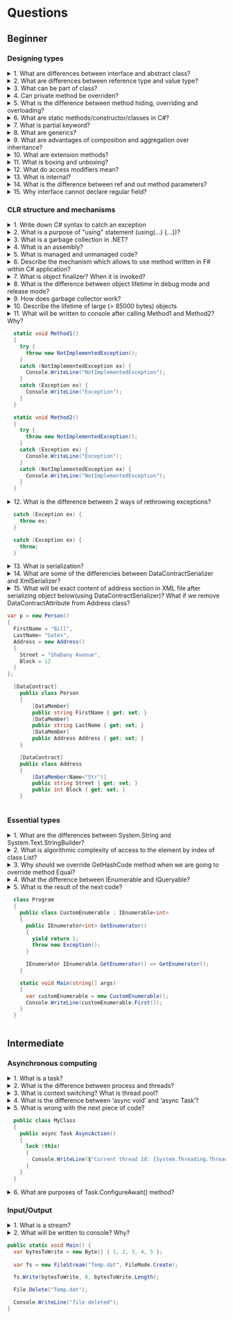 # Questions

## Beginner

### Designing types

<details>
<summary>1. What are differences between interface and abstract class?</summary>

>**Answer:**
>#### Abstract class
>An abstract class is a special kind of class that cannot be instantiated. An abstract class is needed only to be sub-classed (inherited from). In other words, it only allows other classes to inherit from it but cannot be instantiated. The advantage is that it enforces certain hierarchies for subclasses, so it can be considered as a contract for its children.
>#### Interface
>An interface contains only signature or in other words, just the definition of the methods/properties/events without body. As one of the similarities to Abstract class, it is a contract used to define hierarchies for all classes implementing it.
>
>The main difference between them is that a class can implement more than one interface but can only inherit from one abstract class. Since C# doesn’t support multiple inheritance, interfaces are used to emulate multiple inheritance.
</details>

<details>
<summary>2. What are differences between reference type and value type?</summary>

>**Answer:**
>#### Reference type
>Variables of reference type store a reference (address) to data but not the data itself. Because of that, assigning a reference variable to another doesn't copy the data. Instead it creates a second copy of the reference, which refers to the same location of memory as the original value. Reference type variables are stored in a different area of memory called heap. When a reference type variable is no longer used, it can be marked for garbage collection. Examples of reference types are classes, objects, arrays, indexers, interfaces, etc.
>#### Value type
>Variables of value type store its content in a memory allocated on the stack. When you create a Value Type variable, a single space in memory is allocated to store the value and that variable directly holds a value. If you assign it to another variable, the value is copied directly and both variables work independently. Predefined data types, structures, enums are also value types, and work in the same way. Value types can be created at compile time and stored in stack memory. Because of that, garbage collector doesn't have access to it.
</details>

<details>
<summary>3. What can be part of class?</summary>

>**Answer:**
> * Fields
> * Constants
> * Properties
> * Methods
> * Events
> * Operators
> * Indexers
> * Constructors
> * Finalizers
> * Nested types
</details>

<details>
<summary>4. Can private method be overriden?</summary>

>**Answer:**
>No, moreover, you cannot access private methods in inherited classes.
</details>

<details>
<summary>5. What is the difference between method hiding, overriding and overloading?</summary>

>**Answer:**
>#### Method hiding
>Method hiding is also known as shadowing. The method of parent class is available to child class without using the override keyword in shadowing. The child class has its own version of the same function. Use the new keyword to perform shadowing.
>#### Method overriding
>Method overriding is a technique that allows invoking of functions from another class (base class) in derived class. Creating a method in the derived class with the same signature as a method in the base class is called as method overriding. In simple words, overriding is a feature that allows a subclass or child class to provide a specific implementation of a method that is already provided by one of its base classes or parent classes. When a method in a subclass has the same signature (name and parameters) and the same return type (or sub-type) as a method in its base class, then the method is said to override the method in the base class. Method overriding is one of the ways C# achieve run time polymorphism (dynamic polymorphism).
>#### Method overloading
>Method overloading is a common way of implementing polymorphism. It is an ability to redefine a function in more than one form. A user can implement function overloading by defining two or more functions in a class sharing the same name. C# can distinguish the methods with different method signatures. i.e. the methods can have the same name but with different parameters list (i.e. the number, order and data types of parameters) within the same class.
</details>

<details>
<summary>6. What are static methods/constructor/classes in C#?</summary>

>**Answer:**
> Static modifier is used to declare a static member which belongs to the type itself rather than to a specific object. The static modifier can be used with classes, fields, methods, properties, operators, events, and constructors, but it cannot be used with indexers, finalizers, or types other than classes.
>
> The following class is declared as static and contains only static methods:
```cs
  static class CompanyEmployee
  {
    public static void DoSomething() { /*...*/ }
    public static void DoSomethingElse() { /*...*/  }
  }
```
> A constant or type declaration is implicitly a static member.
>
> A static member cannot be referenced through an instance. Instead, it is referenced through the type name. For example, consider the following class:
```cs
  public class MyBaseC
  {
    public struct MyStruct
    {
      public static int x = 100;
    }
  }
```
> To refer to the static member x, use the fully qualified name, MyBaseC.MyStruct.x, unless the member is accessible from the same scope:
```cs
  Console.WriteLine(MyBaseC.MyStruct.x);
```
> While an instance of a class contains a separate copy of all instance fields of the class, there is only one copy of each static field.
>
> It is not possible to use this to reference static methods or property accessors.
>
> If the static keyword is applied to a class, all the members of the class must be static.
>
> Classes and static classes may have static constructor. Static constructor is called at some point between when the program starts and the class is instantiated.
```cs
  class SimpleClass
  {
    // Static variable that must be initialized at run time.
    static readonly long baseline;

    // Static constructor is called at most one time, before any
    // instance constructor is invoked or member is accessed.
    static SimpleClass()
    {
      baseline = DateTime.Now.Ticks;
    }
  }
```
> Static constructors have the following major properties:
> * A static constructor does not take access modifiers or have parameters
> * A class or struct can only have one static constructor
> * Static constructors cannot be inherited or overloaded
> * A static constructor cannot be called directly and is only meant to be called by the common language runtime (CLR). It is invoked automatically
> * The user has no control on when the static constructor is executed in the program
</details>

<details>
<summary>7. What is partial keyword?</summary>

>**Answer:**
> Each class in C# resides in a separate physical file with a .cs extension. C# provides the ability to have a single class implementation in multiple .cs files using the **partial** modifier keyword. The partial modifier can be applied to a class, method, interface or structure.
>
> For example, the following MyPartialClass splits into two files, Part1.cs and Part2.cs:
```cs
  // Part1.cs
  public partial class MyPartialClass
  {
    public MyPartialClass()
    {
    }

    public void Method1(int val)
    {
      Console.WriteLine(val);
    }
  }

  // Part2.cs
  public partial class MyPartialClass
  {
    public void Method2(int val)
    {
      Console.WriteLine(val);
    }
  }
```
> The compiler combines these two partial classes into one class as below:
```cs
  public class MyPartialClass
  {
    public MyPartialClass()
    {
    }

    public void Method1(int val)
    {
      Console.WriteLine(val);
    }

    public void Method2(int val)
    {
      Console.WriteLine(val);
    }
  }
```
>#### Partial Class Requirements:
> * All the partial class definitions must be in the same assembly and namespace.
> * All the parts must have the same accessibility like public or private, etc.
> * If any part is declared abstract, sealed or base type then the whole class is declared of the same type.
> * Different parts can have different base types and so the final class will inherit all the base types.
> * The **partial** modifier can only appear immediately before the keywords class, struct, or interface.
> * Nested partial types are allowed.
>
>#### Advantages of Partial Class:
> * Multiple developers can work simultaneously with a single class in separate files.
> * When working with automatically generated source, code can be added to the class without having to recreate the source file. For example, Visual Studio separates HTML code for the UI and server side code into two separate files: .aspx and .cs files.
>
> A partial class or struct may contain partial methods. A partial method must be declared in one of the partial classes. A partial method may or may not have an implementation. If the partial method doesn't have an implementation in any part then the compiler will not generate that method in the final class. For example, consider the following partial method with a partial keyword:
```cs
  // Part1.cs
  public partial class MyPartialClass
  {
    partial void PartialMethod(int val);

    public MyPartialClass()
    {

    }

    public void Method2(int val)
    {
      Console.WriteLine(val);
    }
  }

  // Part2.cs
  public partial class MyPartialClass
  {
    public void Method1(int val)
    {
      Console.WriteLine(val);
    }

    partial void PartialMethod(int val)
    {
      Console.WriteLine(val);
    }
  }
```
>#### Requirements for Partial Method:
> * The partial method declaration must began with the partial modifier.
> * The partial method can have a ref but not an out parameter.
> * Partial methods are implicitly private methods.
> * Partial methods can be static methods.
> * Partial methods can be generic.
</details>

<details>
<summary>8. What are generics?</summary>

>**Answer:**
> Generics allow you to define a class with placeholders for the type of its fields, methods, parameters, etc. Generics replace these placeholders with some specific type at compile time.
> A generic class can be defined using angle brackets **<>**. For example, the following is a simple generic class with a generic member variable, generic method and property.
```cs
  class MyGenericClass<T>
  {
    private T genericMemberVariable;

    public MyGenericClass(T value)
    {
      genericMemberVariable = value;
    }

    public T genericMethod(T genericParameter)
    {
      Console.WriteLine("Parameter type: {0}, value: {1}", typeof(T).ToString(),genericParameter);
      Console.WriteLine("Return type: {0}, value: {1}", typeof(T).ToString(), genericMemberVariable);

      return genericMemberVariable;
    }

    public T genericProperty { get; set; }
  }
```
> Now, the compiler assigns the type based on the type passed by the caller when instantiating a class. For example, the following code uses the int data type:
```cs
  MyGenericClass<int> intGenericClass = new MyGenericClass<int>(10);

  int val = intGenericClass.genericMethod(200);
```
> Generics can be applied to the following:
> * Interface
> * Abstract class
> * Class
> * Method
> * Static method
> * Property
> * Event
> * Delegates
> * Operator
>
> Advantages of Generics:
> * Increases the reusability of the code.
> * Generic are type safe. You get compile time errors if you try to use a different type of data than the one specified in the definition.
> * Generic has a performance advantage because it removes the possibilities of boxing and unboxing.
>
> C# includes Constraints to specify which type of placeholder type with the generic class is allowed. It will give a compile time error if you try to instantiate a generic class using a placeholder type that is not allowed by a constraints. For example, if the generic constraints specifies that only reference type can be used with the generic class then you cannot use value type to create an object of generic type.
> Constraints can be applied using the where keyword. In the following example, MyGenericClass specifies the constraints that only a reference type can be used with MyGenericClass. This means that only a class can be a placeholder type not the primitive types, struct etc.
```cs
  class MyGenericClass<T> where T: class
  {
    private T genericMemberVariable;

    public MyGenericClass(T value)
    {
      genericMemberVariable = value;
    }

    public T genericMethod(T genericParameter)
    {
      Console.WriteLine("Parameter type: {0}, value: {1}", typeof(T).ToString(),genericParameter);
      Console.WriteLine("Return type: {0}, value: {1}", typeof(T).ToString(), genericMemberVariable);

      return genericMemberVariable;
    }

    public T genericProperty { get; set; }
  }
```
> A generic class can have multiple constraints:
```cs
  class MyGenericClass<T, U> where T: class where U: struct
  {
    ...
  }
```
> The following table lists the types of generic constraints
>
|Constraint                |Description                                                                                                                                                      |
|--------------------------|-----------------------------------------------------------------------------------------------------------------------------------------------------------------|
|where T : class           |The type argument must be a reference type. This constraint applies also to any class, interface, delegate, or array type.                                       |
|where T: struct           |The type argument must be a value type. Any value type except Nullable<T> can be specified.                                                                      |
|where T: unmanaged        |The type argument must not be a reference type and must not contain any reference type members at any level of nesting.                                          |
|where T: new()            |The type argument must have a public parameterless constructor. When used together with other constraints, the new() constraint must be specified last.          |
|where T: *class name*     |The type argument must be or derive from the specified base class.                                                                                               |
|where T: *interface name* |The type argument must be or implement the specified interface. Multiple interface constraints can be specified. The constraining interface can also be generic. |
|where T: U                |The type argument supplied for T must be or derive from the argument supplied for U.                                                                             |
</details>

<details>
<summary>9. What are advantages of composition and aggregation over inheritance?</summary>

>**Answer:**
>#### Advantages of object composition and aggregation over inheritance
> * In most cases "HAS-A" relationship is more semantically correct than "IS-A" relationship between classes.
> * Composition is more flexible than inheritance. You can change implementation of class at run-time by changing included object, thus changing behavior of it, but you can't do this with inheritance, you can't change behavior of base class at run-time.
> * Inheritance breaks encapsulation. By inheriting from a class you're coupling child class with number of potential implementation details of the parent.
> * A design based on object composition usually will have less classes.
> * It is possible to implement "multiple inheritance" in languages which do not support it by composing multiple objects into one.
> * There is no conflict between methods/properties names, which might occur with inheritance.
>
>#### Downsides of composition and aggregation are:
> * The behavior of the system may be harder to understand just by looking at the source code, since it's more dynamic and more interaction between classes happens in run-time, rather than compile time.
> * Composition approach might require more code and time effort.
> * A design based on object composition usually will have more objects.
</details>

<details>
<summary>10. What are extension methods?</summary>

>**Answer:**
> Extension methods enable you to "add" methods to existing types without creating a new derived type, recompiling, or otherwise modifying the original type. Extension methods are a special kind of static method, but they are called as if they were instance methods on the extended type. For client code written in C#, F# and Visual Basic, there is no apparent difference between calling an extension method and the methods that are actually defined in a type.
>
> Extension methods are defined as static methods but are called by using instance method syntax. Their first parameter specifies which type the method operates on, and the parameter is preceded by the this modifier. Extension methods are only in scope when you explicitly import the namespace into your source code with a using directive.
>
> The following example shows an extension method defined for the System.String class. Note that it is defined inside a non-nested, non-generic static class:
```cs
  namespace ExtensionMethods
  {
    public static class MyExtensions
    {
      public static int WordCount(this String str)
      {
        return str.Split(new char[] { ' ', '.', '?' },
        				StringSplitOptions.RemoveEmptyEntries).Length;
      }
    }
  }
```
> The WordCount extension method can be brought into scope with this using directive:
```cs
  using ExtensionMethods;
```
> And it can be called from an application by using this syntax:
```cs
  string s = "Hello Extension Methods";
  int i = s.WordCount();
```
> In your code you invoke the extension method with instance method syntax. However, the intermediate language (IL) generated by the compiler translates your code into a call on the static method. Therefore, the principle of encapsulation is not really being violated. In fact, extension methods cannot access private variables in the type they are extending.
>
> You can use extension methods to extend a class or interface, but not to override them. An extension method with the same name and signature as an interface or class method will never be called. At compile time, extension methods always have lower priority than instance methods defined in the type itself. In other words, if a type has a method named Process(int i), and you have an extension method with the same signature, the compiler will always bind to the instance method. When the compiler encounters a method invocation, it first looks for a match in the type's instance methods.
</details>

<details>
<summary>11. What is boxing and unboxing?</summary>

>**Answer:**
> Boxing is the process of converting a *value type* to the type object or to any interface type implemented by this value type. When the CLR boxes a value type, it wraps the value inside a *System.Object* instance and stores it on the managed heap. Unboxing extracts the value type from the object. Boxing is implicit; unboxing is explicit. The concept of boxing and unboxing underlies the C# unified view of the type system in which a value of any type can be treated as an object.
>
> In the following example, the integer variable i is boxed and assigned to object o:
```cs
  int i = 123;
  // The following line boxes i.
  object o = i;
```
> The result of this statement is creating an object reference o, on the stack, that references a value of the type int, on the heap. This value is a copy of the value-type value assigned to the variable i.
>
> The object o can then be unboxed and assigned to integer variable i:
```cs
  o = 123;
  i = (int)o;  // unboxing
```
> An unboxing operation consists of:
> * Checking the object instance to make sure that it is a boxed value of the given value type.
> * Copying the value from the instance into the value-type variable.
>
> In relation to simple assignments, boxing and unboxing are computationally expensive processes. When a value type is boxed, a new object must be allocated and constructed. To a lesser degree, the cast required for unboxing is also expensive computationally.
</details>

<details>
<summary>12. What do access modifiers mean?</summary>

>**Answer:**
>All types and type members have an accessibility level, which controls whether they can be used from other code in your assembly or other assemblies. You can use the following access modifiers to specify the accessibility of a type or member when you declare it:
> * public - the type or member can be accessed by any other code in the same assembly or another assembly that references it.
> * private - the type or member can be accessed only by code in the same class or struct.
> * protected - the type or member can be accessed only by code in the same class, or in a class that is derived from that class.
> * internal - the type or member can be accessed by any code in the same assembly, but not from another assembly.
> * protected internal - the type or member can be accessed by any code in the assembly in which it is declared, or from within a derived class in another assembly.
> * private protected - the type or member can be accessed only within its declaring assembly, by code in the same class or in a type that is derived from that class.
</details>

<details>
<summary>13. What is internal?</summary>

>**Answer:**
> The internal keyword is an access modifier for types and type members.
> Internal types or members are accessible only within files in the same assembly, as in this example:
```cs
  public class BaseClass
  {
    // Only accessible within the same assembly.
    internal static int x = 0;
  }
```
> A common use of internal access is in component-based development because it enables a group of components to cooperate in a private manner without being exposed to the rest of the application code. For example, a framework for building graphical user interfaces could provide Control and Form classes that cooperate by using members with internal access. Since these members are internal, they are not exposed to code that is using the framework.
> It is an error to reference a type or a member with internal access outside the assembly within which it was defined.
</details>

<details>
<summary>14. What is the difference between ref and out method parameters?</summary>

>**Answer:**
>#### Ref parameter
>The ref keyword passes arguments by reference. It means any changes made to this argument in the method will be reflected in that variable when control returns to the calling method.
>#### Out parameter
>The out keyword causes arguments to be passed by reference. It makes the formal parameter an alias for the argument, which must be a variable. In other words, any operation on the parameter is made on the argument. It is like the ref keyword, except that ref requires that the variable be initialized before it is passed. It is also like the in keyword, except that in does not allow the called method to modify the argument value. To use an out parameter, both the method definition and the calling method must explicitly use the out keyword.
</details>

<details>
<summary>15. Why interface cannot declare regular field?</summary>

>**Answer:**
>Field relates to instance internal state while interface just describes the contract.
</details>

### CLR structure and mechanisms

<details>
<summary>1. Write down C# syntax to catch an exception</summary>

>**Answer:**
>```csharp
> public void Foo()
> {
>	try
>	{
>		//some code that might throw exception
>	}
>	catch (ArgumentException ex)
>	{
>		//do something
>	}
>	catch (Exception ex)
>	{
>		//do something
>	}
> }
>```
</details>

<details>
<summary>2. What is a purpose of "using" statement (using(...) {...})?</summary>

>**Answer:**
>A *using* statement in C# is a statement containing the "using" keyword and providing the syntax to specify the scope of the use of a resource object. It is useful for objects whose lifetime is within the method or block in which they are created. This statement reduces the code in which resource-intensive operations are performed by providing simpler syntax and eliminating the need for multiple calls to release the resources at the end of their scope. Since it simplifies the code necessary for creating, cleaning up and handling errors while using the resource object, the *using* statement saves development time and effort.
</details>

<details>
<summary>3. What is a garbage collection in .NET?</summary>

>**Answer:**
>In the common language runtime (CLR), the garbage collector (GC) serves as an automatic memory manager. It provides the following benefits:
> * Enables you to develop your application without having to manually free memory.
> * Allocates objects on the managed heap efficiently.
> * Reclaims objects that are no longer being used, clears their memory, and keeps the memory available for future allocations. Managed objects automatically get clean content to start with, so their constructors do not have to initialize every data field.
> * Provides memory safety by making sure that an object cannot use the content of another object.
</details>

<details>
<summary>4. What is an assembly?</summary>

>**Answer:**
> Assemblies form the fundamental units of deployment, version control, reuse, activation scoping, and security permissions for .NET-based applications. An assembly is a collection of types and resources that are built to work together and form a logical unit of functionality. Assemblies take the form of executable (.exe) or dynamic link library (.dll) files, and are the building blocks of .NET applications. They provide the common language runtime with the information it needs to be aware of type implementations.
>
> In .NET Core and .NET Framework, you can build an assembly from one or more source code files. In .NET Framework, assemblies can contain one or more modules. This allows larger projects to be planned so that several developers can work on separate source code files or modules, which are combined to create a single assembly
>
> Assemblies have the following properties:
> * Assemblies are implemented as .exe or .dll files.
> * For libraries that target the .NET Framework, you can share assemblies between applications by putting them in the global assembly cache (GAC). You must strong-name assemblies before you can include them in the GAC.
> * Assemblies are only loaded into memory if they are required. If they aren't used, they aren't loaded. This means that assemblies can be an efficient way to manage resources in larger projects.
> * You can programmatically obtain information about an assembly by using reflection.
> * You can load an assembly just to inspect it by using the *MetadataLoadContext* class in .NET Core and the *Assembly.ReflectionOnlyLoad* or *Assembly.ReflectionOnlyLoadFrom* methods in .NET Core and .NET Framework.
</details>

<details>
<summary>5. What is managed and unmanaged code?</summary>

>**Answer:**
> A code which is written to aimed to get the services of the managed runtime environment execution like CLR in .NET Framework is known as **Managed Code**. It always implemented by the managed runtime environment instead of directly executed by the operating system. The managed runtime environment provides different types of services like garbage collection, type checking, exception handling, bounds checking, etc. to code automatically without the interference of the programmer. It also provides memory allocation, type safety, etc to the code. The application is written in the languages like Java, C#, VB.Net, etc. are always aimed at runtime environment services to manage the execution and the code written in these types of languages are known as managed code.
>
> In the case of .NET Framework, the compiler always compiles the manages code in the intermediate language (MSIL) and then create an executable. When the programmer runs the executable, then the Just In Time Compiler of CLR compiles the intermediate language in the native code which is specific to the underlying architecture. Here this process is taking place under a managed runtime execution environment so this environment is responsible for the working of the code.
>
> The managed code also provides platform independence because when the managed code compiled into the intermediate language, then the JIT compiler compiles this intermediate language in the architecture specific instruction.
>
> What are the advantages of using Managed Code?
> * It improves the security of the application like when you use runtime environment, it automatically checks the memory buffers to guard against buffer overflow.
> * It implement the garbage collection automatically.
> * It also provides runtime type checking/dynamic type checking.
> * It also provides reference checking which means it checks whether the reference point to the valid object or not and also check they are not duplicate.
>
> What are the disadvantages of Managed Code?
> * The main disadvantage of managed language is that you are not allowed to allocate memory directly, or you cannot get the low-level access of the CPU architecture.
>
> A code which is directly executed by the operating system is known as Unmanaged code. It always aimed for the processor architecture and depends upon computer architecture. When this code is compiled it always tends to get a specific architecture and always run on that platform, in other words, whenever you want to execute the same code for the different architecture you have to recompile that code again according to that architecture. It always compiles to the native code that is specific to the architecture.
>
> In unmanaged code, the memory allocation, type safety, security, etc are managed by the developer. Due to this, there are several problems related to memory occur like buffer overflow, memory leak, pointer override, etc. The executable files of unmanaged code are generally in binary images, x86 code which is directly loaded into memory.
>
> What are the advantages of using Unmanaged Code?
> * It provides the low-level access to the programmer.
> * It also provides direct access to the hardware.
> * It allows the programmer to bypass some parameters and restriction that are used by the managed code framework.
>
> What are the disadvantages of Unmanaged Code?
> * It does not provide security to the application.
> * Due to the access to memory allocation the issues related to memory occur like memory buffer overflow, etc.
> * Error and exceptions are also handled by the programmer.
> * It does not focus on garbage collection.
</details>

<details>
<summary>6. Describe the mechanism which allows to use method written in F# within C# application?</summary>

>**Answer:**
>When you compile your F# or C# program, it is compiled into IL (Intermediate Language). That compiled program can then be used by any other .NET language. Visual Basic doesn't care (or know) that your Math class was written in C#, all it sees is a .NET class. That's language interoperability.
</details>

<details>
<summary>7. What is object finalizer? When it is invoked?</summary>

>**Answer:**
>Object.Finalize method allows an object to try to free resources and perform other cleanup operations before it is reclaimed by garbage collection.
>
>The Object class provides no implementation for the Finalize method, and the garbage collector does not mark types derived from Object for finalization unless they override the Finalize method.
>
>If a type does override the Finalize method, the garbage collector adds an entry for each instance of the type to an internal structure called the finalization queue. The finalization queue contains entries for all the objects in the managed heap whose finalization code must run before the garbage collector can reclaim their memory. The garbage collector then calls the Finalize method automatically under the following conditions:
> * After the garbage collector has discovered that an object is inaccessible, unless the object has been exempted from finalization by a call to the GC.SuppressFinalize method.
> * On .NET Framework only, during shutdown of an application domain, unless the object is exempt from finalization. During shutdown, even objects that are still accessible are finalized.
</details>

<details>
<summary>8. What is the difference between object lifetime in debug mode and release mode?</summary>

>**Answer:**
>The difference in lifetime of object and in release mode is caused by garbage collector behavior. In debug mode each local reference type variable has an anchor to avoid garbage collection during debugging method. So, in debug mode object lives longer than in release.
</details>

<details>
<summary>9. How does garbage collector work?</summary>

>**Answer:**
>GC works on managed heap, which is nothing but a block of memory to store objects. When garbage collection process is put in motion, it checks for dead objects and objects which are no longer used, then it compacts the space of lived objects and tries to free more memory.
>
>Basically, heap is managed by different *generations*, it stores and handles long-lived and short-lived objects, see the below generations:
> * 0 generation - this generation holds short-lived objects, e.g., temporary objects. GC initiates garbage collection process frequently in this generation.
> * 1 generation - this generation is the buffer between short-lived and long-lived objects.
> * 2 generation - this generation holds long-lived objects like a static and global variable, that needs to be persisted for a certain amount of time. Objects which are not collected in generation 0, are then moved to generation 1, such objects are known as survivors, similarly objects which are not collected in generation 1, are then moved to generation 2 and from there onwards objects remain in the same generation.
>
> GC checks the below information to check if the object is live:
> * It collects all handles of an object that are allocated by user code or by CLR
> * Keeps track of static objects, as they are referenced to some other objects
> * Use stack provided by stack walker and JIT
>
> There are no specific timings for GC to get triggered, GC automatically starts operation on the following conditions:
> * When virtual memory is running out of space.
> * When allocated memory is suppressed acceptable threshold (when GC found if the survival rate (live objects) is high, then it increases the threshold allocation).
> * When we call GC.Collect() method explicitly, as GC runs continuously, we actually do not need to call this method.
</details>

<details>
<summary>10. Describe the lifetime of large (> 85000 bytes) objects</summary>

>**Answer:**
>If an object is greater than or equal to 85,000 bytes, it’s considered a large object. This number was determined by performance tuning. When an object allocation request is for 85,000 or more bytes, the runtime allocates it on the large object heap (LOH). Large objects belong to generation 2 because they are collected only during a generation 2 collection. When a garbage collection is triggered, the GC traces through the live objects and compacts them. But because compaction is expensive, the GC sweeps the LOH; it makes a free list out of dead objects that can be reused later to satisfy large object allocation requests. Adjacent dead objects are made into one free object.
</details>

<details>
<summary>11. What will be written to console after calling Method1 and Method2? Why?

```csharp
  static void Method1()
  {
    try {
      throw new NotImplementedException();
    }
    catch (NotImplementedException ex) {
      Console.WriteLine("NotImplementedException");
    }
    catch (Exception ex) {
      Console.WriteLine("Exception");
    }
  }

  static void Method2()
  {
    try {
      throw new NotImplementedException();
    }
    catch (Exception ex) {
      Console.WriteLine("Exception");
    }
    catch (NotImplementedException ex) {
      Console.WriteLine("NotImplementedException");
    }
  }
```
</summary>

>**Answer:**
>Method1 will write "NotImplementedException", Method2 - "Exception", because CLR picks the first applicable catch block. Since class Exception is a parent of class NotImplementedException, CLR will process block catch (Exception ex) in Method2.
</details>

<details>
<summary>12. What is the difference between 2 ways of rethrowing exceptions?

```csharp
  catch (Exception ex) {
    throw ex;
  }

  catch (Exception ex) {
    throw;
  }
```
</summary>

>**Answer:**
>*throw* maintains the full hierarchy in the stack trace and gives complete information about the exception occurred in the code. Whereas *throw ex* pretends that exceptions occurred on the line where *throw ex* was written and removes all the hierarchy above the method containing the *throw ex* expression.
</details>

<details>
<summary>13. What is serialization?</summary>

>**Answer:**
> Serialization is the process of converting an object into a stream of bytes to store the object or transmit it to memory, a database, or a file. Its main purpose is to save the state of an object in order to be able to recreate it when needed. The reverse process is called deserialization.
>
> To serialize an object, you need the object to be serialized, a stream to contain the serialized object, and a Formatter. *System.Runtime.Serialization* contains the classes necessary for serializing and deserializing objects.
>
> Apply the *SerializableAttribute* attribute to a type to indicate that instances of this type can be serialized. An exception is thrown if you attempt to serialize but the type doesn't have the *SerializableAttribute* attribute.
>
> If you don't want a field within your class to be serializable, apply the *NonSerializedAttribute* attribute. If a field of a serializable type contains a pointer, a handle, or some other data structure that is specific to a particular environment, and the field cannot be meaningfully reconstituted in a different environment, then you may want to make it nonserializable.
>
> If a serialized class contains references to objects of other classes that are marked *SerializableAttribute*, those objects will also be serialized.
>
>#### Binary and XML serialization
> You can use binary or XML serialization. In binary serialization, all members, even members that are read-only, are serialized, and performance is enhanced. XML serialization provides more readable code, and greater flexibility of object sharing and usage for interoperability purposes.
>
>##### Binary serialization
> Binary serialization uses binary encoding to produce compact serialization for uses such as storage or socket-based network streams.
>
>##### XML serialization
> XML serialization serializes the public fields and properties of an object, or the parameters and return values of methods, into an XML stream that conforms to a specific XML Schema definition language (XSD) document. XML serialization results in strongly typed classes with public properties and fields that are converted to XML. *System.Xml.Serialization* contains the classes necessary for serializing and deserializing XML.
>
> You apply attributes to classes and class members to control the way the *XmlSerializer* serializes or deserializes an instance of the class.
>
>#### Basic and custom serialization
> Serialization can be performed in two ways, basic and custom. Basic serialization uses the .NET Framework to automatically serialize the object.
>
>##### Basic serialization
> The only requirement in basic serialization is that the object has the *SerializableAttribute* attribute applied. The *NonSerializedAttribute* can be used to keep specific fields from being serialized.
>
> When you use basic serialization, the versioning of objects may create problems. You would use custom serialization when versioning issues are important. Basic serialization is the easiest way to perform serialization, but it does not provide much control over the process.
>
>##### Custom serialization
> In custom serialization, you can specify exactly which objects will be serialized and how it will be done. The class must be marked *SerializableAttribute* and implement the *ISerializable* interface.
>
> If you want your object to be deserialized in a custom manner as well, you must use a custom constructor.
</details>

<details>
<summary>14. What are some of the differencies between DataContractSerializer and XmlSerializer?</summary>

>**Answer:**
>DataContractSerializer class only serializes data contract members marked with the DataMemberAttribute attribute which can be applied to private/protected/internal members.
>
>The XmlSerializer class serializes any public member. It also does not require any declarative attributes on the serializable types and gives move grained control over serialization (for example, serializing field not to XML element, but to XML attribute).
</details>

<details>
<summary>15. What will be exact content of address section in XML file after serializing object below(using DataContractSerializer)? What if we remove DataContractAttribute from Address class?

```csharp
var p = new Person()
{
  FirstName = "Bill",
  LastName= "Gates",
  Address = new Address()
  {
    Street = "Shabany Avenue",
    Block = 12
  }
};
```

```csharp
  [DataContract]
    public class Person
    {
        [DataMember]
        public string FirstName { get; set; }
        [DataMember]
        public string LastName { get; set; }
        [DataMember]
        public Address Address { get; set; }
    }

    [DataContract]
    public class Address
    {
        [DataMember(Name="Str")]
        public string Street { get; set; }
        public int Block { get; set; }
    }
```
</summary>

>**Answer:**
>With attribute XML file will contain:
```
<Address>
  <Str>Shabany Avenue</Str> 
</Address>
```
>because, since the class is marked as data contract, serializer will process only members marked with DataMemberAttribute. Also on that reason Street element name will be changed.
>
>If Address class doesn't have DataMemberAttribute, the output will be:
```
<Address>
  <Block>12</Block> 
  <Street>Shabany Avenue</Street> 
</Address>
```
>because public properties in used types will be processed by default and DataMemberAttribute is ignored since the class is not a data contract.
</details>

### Essential types

<details>
<summary>1. What are the differences between System.String and System.Text.StringBuilder?</summary>

>**Answer:**
> *StringBuilder* is used to represent a mutable string of characters. Mutable means the string which can be changed. So *String* objects are immutable but *StringBuilder* is the mutable string type. It will not create a new modified instance of the current string object but do the modifications in the existing string object. The complete functionality of *StringBuilder* is provided by *StringBuilder* class which is present in *System.Text* namespace.
>
> As stated above that the String class objects are immutable which means that if the user will modify any string object it will result into the creation of a new string object. It makes the use of string costly. So when the user needs the repetitive operations on the string then the need of *StringBuilder* come into existence. It provides the optimized way to deal with the repetitive and multiple string manipulation operations.
>
```cs
  class GFG {
    // Concatenates to String
    public static void concat1(String s1)
    {

      // taking a string which
      // is to be Concatenate
      String st = "forGeeks";

      // using String.Concat method
      // you can also replace it with
      // s1 = s1 + "forgeeks";
      s1 = String.Concat(s1, st);
    }

    // Concatenates to StringBuilder
    public static void concat2(StringBuilder s2)
    {

      // using Append method
      // of StringBuilder class
      s2.Append("forGeeks");
    }

    // Main Method
    public static void Main(String[] args)
    {

      String s1 = "Geeks";
      concat1(s1); // s1 is not changed
      Console.WriteLine("Using String Class: " + s1);

      StringBuilder s2 = new StringBuilder("Geeks");
      concat2(s2); // s2 is changed
      Console.WriteLine("Using StringBuilder Class: " + s2);
    }
  }
```
> When to use which one:
> * If a string is going to remain constant throughout the program, then use String class object because a String object is immutable.
> * If a string can change (example: lots of logic and operations in the construction of the string) then using a *StringBuilder* is the best option.
</details>

<details>
<summary>2. What is algorithmic complexity of access to the element by index of class List<T>?</summary>

>**Answer:**
>o(1)
>
>The List<T> class is the generic equivalent of the ArrayList class. It implements the IList<T> generic interface by using an array whose size is dynamically increased as required.
</details>

<details>
<summary>3. Why should we override GetHashCode method when we are going to override method Equal?</summary>

>**Answer:**
>It is important if your item will be used as a key in a dictionary, or HashSet<T>, etc. - since this is used (in the absence of a custom IEqualityComparer<T>) to group items into buckets. If the hash-codes for two items do not match, they may never be considered equal (Equals will simply never be called).
</details>

<details>
<summary>4. What the difference between IEnumerable<T> and IQueryable<T>?</summary>

>**Answer:**
>IQueryable<T> extends the IEnumerable<T> interface, so anything you can do with a "plain" IEnumerable<T>, you can also do with an IQueryable<T>. IEnumerable<T> just has a GetEnumerator() method that returns an Enumerator<T> for which you can call its MoveNext() method to iterate through a sequence of T.
>
>What IQueryable<T> has that IEnumerable<T> doesn't are two properties in particular—one that points to a query provider (e.g., a LINQ to SQL provider) and another one pointing to a query expression representing the IQueryable<T> object as a runtime-traversable abstract syntax tree that can be understood by the given query provider (for the most part, you can't give a LINQ to SQL expression to a LINQ to Entities provider without an exception being thrown).
>
>The expression can simply be a constant expression of the object itself or a more complex tree of a composed set of query operators and operands. The query provider's IQueryProvider.Execute() or IQueryProvider.CreateQuery() methods are called with an Expression passed to it, and then either a query result or another IQueryable is returned, respectively.
</details>

<details>
<summary>5. What is the result of the next code?

```csharp
  class Program
  {
    public class CustomEnumerable : IEnumerable<int>
    {
      public IEnumerator<int> GetEnumerator()
      {
        yield return 1;
        throw new Exception();
      }

      IEnumerator IEnumerable.GetEnumerator() => GetEnumerator();
    }

    static void Main(string[] args)
    {
      var customEnumerable = new CustomEnumerable();
      Console.WriteLine(customEnumerable.First());
    }
  }
```
</summary>

>**Answer:**
>1
>
>Exception is thrown on second invocation of method MoveNext()
</details>

## Intermediate

### Asynchronous computing

<details>
<summary>1. What is a task?</summary>

>**Answer:**
>The Task class represents a single operation that does not return a value and that usually executes asynchronously. Task objects are one of the central components of the task-based asynchronous pattern first introduced in the .NET Framework 4. Because the work performed by a Task object typically executes asynchronously on a thread pool thread rather than synchronously on the main application thread, you can use the Status property, as well as the IsCanceled, IsCompleted, and IsFaulted properties, to determine the state of a task.
</details>

<details>
<summary>2. What is the difference between process and threads?</summary>

>**Answer:**
>#### Process
>Each process provides the resources needed to execute a program. A process has a virtual address space, executable code, open handles to system objects, a security context, a unique process identifier, environment variables, a priority class, minimum and maximum working set sizes, and at least one thread of execution. Each process is started with a single thread, often called the primary thread, but can create additional threads from any of its threads.
>#### Thread
>A thread is an entity within a process that can be scheduled for execution. All threads of a process share its virtual address space and system resources. In addition, each thread maintains exception handlers, a scheduling priority, thread local storage, a unique thread identifier, and a set of structures the system will use to save the thread context until it is scheduled. The thread context includes the thread's set of machine registers, the kernel stack, a thread environment block, and a user stack in the address space of the thread's process. Threads can also have their own security context, which can be used for impersonating clients.
</details>

<details>
<summary>3. What is context switching? What is thread pool?</summary>

>**Answer:**
>#### Context switching
>Context switching involves storing the context or state of a process so that it can be reloaded when required and execution can be resumed from the same point as earlier. This is a feature of a multitasking operating system and allows a single CPU to be shared by multiple processes. Context switching is resource consuming operation. If there are lot of threads running it might badly hit application performance.
>
>#### Thread pool
>Thread pool is used to decrease the number of running threads.
>
>The System.Threading.ThreadPool class provides your application with a pool of worker threads that are managed by the system, allowing you to concentrate on application tasks rather than thread management. If you have short tasks that require background processing, the managed thread pool is an easy way to take advantage of multiple threads. Use of the thread pool is significantly easier in Framework 4 and later, since you can create Task and Task<TResult> objects that perform asynchronous tasks on thread pool threads.
</details>

<details>
<summary>4. What is the difference between ‘async void’ and ‘async Task’?</summary>

>**Answer:**
>Async void methods have different error-handling semantics. When an exception is thrown out of an async Task or async Task<T> method, that exception is captured and placed on the Task object. With async void methods, there is no Task object, so any exceptions thrown out of an async void method will be raised directly on the SynchronizationContext that was active when the async void method started.
</details>

<details>
<summary>5. What is wrong with the next piece of code?

```csharp
  public class MyClass
  {
    public async Task AsyncAction()
    {
      lock (this)
      {
        Console.WriteLine($"Current thread Id: {System.Threading.Thread.CurrentThread.ManagedThreadId}");
      }
    }
  }
```
</summary>

>**Answer:**
>It is a bad practice to use 'this' inside of *lock* statement. When you design type you can't be sure that object of this type will not be used in *lock* operator outside of the class. So, if you use 'this' inside of *lock* within your class and the user of the class is using the object passed to *lock* operator somewhere else, it might cause a deadlock.
</details>

<details>
<summary>6. What are purposes of Task.ConfigureAwait() method?</summary>

>**Answer:**
> This method configures an awaiter of the Task. It has parameter continueOnCapturedContext. Set it to true to attempt to marshal the continuation back to the original context captured; otherwise, false.
>
>You should consider using this method when you are designing a library with asynchronous methods. You can't be sure how user is supposed to use your code. Your library might be used in single-threaded context like Windows UI, so it might lead to deadlocks. To avoid deadlock you should configure task awaiter not to marshal continuation back to the original context. In order to do that you can invoke task.ConfigureAwait(false)
</details>

### Input/Output

<details>
<summary>1. What is a stream?</summary>

>**Answer:**
>A stream is an abstraction of a sequence of bytes, such as a file, an input/output device, an inter-process communication pipe, or a TCP/IP socket. The Stream class and its derived classes provide a generic view of these different types of input and output, and isolate the programmer from the specific details of the operating system and the underlying devices.
>
>Streams involve three fundamental operations:
> * You can read from streams. Reading is the transfer of data from a stream into a data structure, such as an array of bytes.
> * You can write to streams. Writing is the transfer of data from a data structure into a stream.
> * Streams can support seeking. Seeking refers to querying and modifying the current position within a stream. Seek capability depends on the kind of backing store a stream has. For example, network streams have no unified concept of a current position, and therefore typically do not support seeking.
>
>Some of the more commonly used streams that inherit from Stream are FileStream and MemoryStream.
</details>

<details>
<summary>2. What will be written to console? Why?

```csharp
public static void Main() {
  var bytesToWrite = new Byte[] { 1, 2, 3, 4, 5 };
  
  var fs = new FileStream("Temp.dat", FileMode.Create);

  fs.Write(bytesToWrite, 0, bytesToWrite.Length);

  File.Delete("Temp.dat");

  Console.WriteLine("file deleted");
}
```
</summary>

>**Answer:**
>Since the file is still opened, delete operation will throw an exception saying that the file cannot be accessed since it's being used by another process. To overcome the problem, stream needs to be disposed before deleting.
</details>